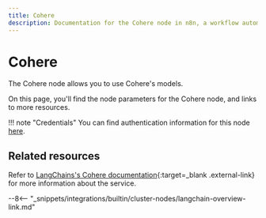 ```yaml
---
title: Cohere
description: Documentation for the Cohere node in n8n, a workflow automation platform. Includes details of operations and configuration, and links to examples and credentials information.
---
```


# Cohere

The Cohere node allows you to use Cohere's models.

On this page, you'll find the node parameters for the Cohere node, and links to more resources.

!!! note "Credentials"
    You can find authentication information for this node [here](/integrations/builtin/credentials/cohere/).

<!--
!!! note "Examples and templates"
	For usage examples and templates to help you get started, refer to n8n's [LangChain integrations](https://n8n.io/integrations/langchain/){:target=_blank .external-link} page.
-->

## Related resources

<!--
View [example workflows and related content](https://n8n.io/integrations/langchain/){:target=_blank .external-link} on n8n's website.
-->

Refer to [LangChains's Cohere documentation](https://js.langchain.com/docs/modules/model_io/models/llms/integrations/cohere){:target=_blank .external-link} for more information about the service.

--8<-- "_snippets/integrations/builtin/cluster-nodes/langchain-overview-link.md"
